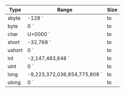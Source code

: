 Type   | Range                                                       | Size
-------|-------------------------------------------------------------|--------------------------
sbyte  | -128 `|to|` 127                                             | Signed 8-bit integer
byte   | 0 `|to|` 255                                                | Unsigned 8-bit integer
char   | U+0000 `|to|` U+ffff                                        | Unicode 16-bit character
short  | -32,768 `|to|` 32,767                                       | Signed 16-bit integer
ushort | 0 `|to|` 65,535                                             | Unsigned 16-bit integer
int    | -2,147,483,648 `|to|` 2,147,483,647                         | Signed 32-bit integer
uint   | 0 `|to|` 4,294,967,295                                      | Unsigned 32-bit integer
long   | -9,223,372,036,854,775,808 `|to|` 9,223,372,036,854,775,807 | Signed 64-bit integer
ulong  | 0 `|to|` 18,446,744,073,709,551,615                         | Unsigned 64-bit integer